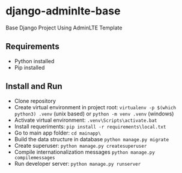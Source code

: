 # django-adminlte-base
Base Django Project Using AdminLTE Template

## Requirements

- Python installed
- Pip installed

## Install and Run

- Clone repository
- Create virtual environment in project root: `virtualenv -p $(which python3) .venv` (unix based) or `python -m venv .venv` (windows)
- Activate virtual environment: `.venv\Scripts\activate.bat`
- Install requeriments: `pip install -r requirements\local.txt`
- Go to main app folder: `cd mainapp\`
- Build the data structure in database `python manage.py migrate`
- Create superuser: `python manage.py createsuperuser`
- Compile internationalization messages `python manage.py compilemessages`
- Run developer server: `python manage.py runserver`
